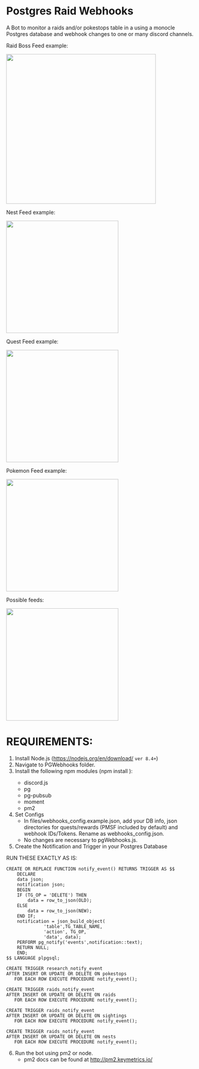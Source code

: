 # Postgres Raid Webhooks

A Bot to monitor a raids and/or pokestops table in a using a monocle Postgres database and webhook changes to one or many discord channels. 

Raid Boss Feed example:

<img src="https://i.imgur.com/zRWpTRg.png" height="400" />

Nest Feed example:

<img src="https://i.imgur.com/RhhEiAS.png" height="300" />

Quest Feed example:

<img src="https://i.imgur.com/L8cbUjK.png" height="300" />

Pokemon Feed example:

<img src="https://i.imgur.com/Em1c5XT.png" height="300" />

Possible feeds:

<img src="https://i.imgur.com/I4N4kFD.png" height="300" />


# REQUIREMENTS:
1) Install Node.js (https://nodejs.org/en/download/ `ver 8.4+`)
2) Navigate to PGWebhooks folder.
3) Install the following npm modules (npm install <module>):
	- discord.js
	- pg
	- pg-pubsub
	- moment
	- pm2
4) Set Configs
	- In files/webhooks_config.example.json, add your DB info, json directories for quests/rewards (PMSF included by 	default) and webhook IDs/Tokens. Rename as webhooks_config.json.
	- No changes are necessary to pgWebhooks.js.
5) Create the Notification and Trigger in your Postgres Database

RUN THESE EXACTLY AS IS:

	CREATE OR REPLACE FUNCTION notify_event() RETURNS TRIGGER AS $$
	    DECLARE 
		data json;
		notification json;
	    BEGIN
		IF (TG_OP = 'DELETE') THEN
		    data = row_to_json(OLD);
		ELSE
		    data = row_to_json(NEW);
		END IF;
		notification = json_build_object(
				  'table',TG_TABLE_NAME,
				  'action', TG_OP,
				  'data', data);
		PERFORM pg_notify('events',notification::text);
		RETURN NULL; 
	    END;
	$$ LANGUAGE plpgsql;
	
	CREATE TRIGGER research_notify_event
	AFTER INSERT OR UPDATE OR DELETE ON pokestops
	   FOR EACH ROW EXECUTE PROCEDURE notify_event();

	CREATE TRIGGER raids_notify_event
	AFTER INSERT OR UPDATE OR DELETE ON raids
	   FOR EACH ROW EXECUTE PROCEDURE notify_event();

	CREATE TRIGGER raids_notify_event
	AFTER INSERT OR UPDATE OR DELETE ON sightings
	   FOR EACH ROW EXECUTE PROCEDURE notify_event();
	
	CREATE TRIGGER raids_notify_event
	AFTER INSERT OR UPDATE OR DELETE ON nests
	   FOR EACH ROW EXECUTE PROCEDURE notify_event();


6) Run the bot using pm2 or node. 
	- pm2 docs can be found at http://pm2.keymetrics.io/

